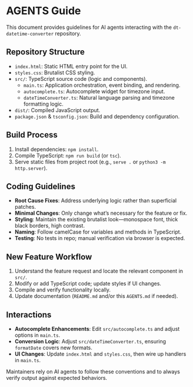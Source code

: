 # AGENTS Guide

This document provides guidelines for AI agents interacting with the `dt-datetime-converter` repository.

## Repository Structure
- `index.html`: Static HTML entry point for the UI.
- `styles.css`: Brutalist CSS styling.
- `src/`: TypeScript source code (logic and components).
  - `main.ts`: Application orchestration, event binding, and rendering.
  - `autocomplete.ts`: Autocomplete widget for timezone input.
  - `dateTimeConverter.ts`: Natural language parsing and timezone formatting logic.
- `dist/`: Compiled JavaScript output.
- `package.json` & `tsconfig.json`: Build and dependency configuration.

## Build Process
1. Install dependencies: `npm install`.
2. Compile TypeScript: `npm run build` (or `tsc`).
3. Serve static files from project root (e.g., `serve .` or `python3 -m http.server`).

## Coding Guidelines
- **Root Cause Fixes**: Address underlying logic rather than superficial patches.
- **Minimal Changes**: Only change what’s necessary for the feature or fix.
- **Styling**: Maintain the existing brutalist look—monospace font, thick black borders, high contrast.
- **Naming**: Follow camelCase for variables and methods in TypeScript.
- **Testing**: No tests in repo; manual verification via browser is expected.

## New Feature Workflow
1. Understand the feature request and locate the relevant component in `src/`.
2. Modify or add TypeScript code; update styles if UI changes.
3. Compile and verify functionality locally.
4. Update documentation (`README.md` and/or this `AGENTS.md` if needed).

## Interactions
- **Autocomplete Enhancements**: Edit `src/autocomplete.ts` and adjust options in `main.ts`.
- **Conversion Logic**: Adjust `src/dateTimeConverter.ts`, ensuring `formatDate` covers new formats.
- **UI Changes**: Update `index.html` and `styles.css`, then wire up handlers in `main.ts`.

Maintainers rely on AI agents to follow these conventions and to always verify output against expected behaviors.
